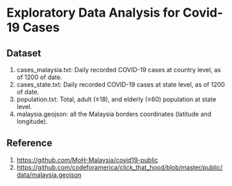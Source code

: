 # Exploratory Data Analysis for Covid-19 Cases

## Dataset
1) cases_malaysia.txt: Daily recorded COVID-19 cases at country level, as of 1200 of date.
2) cases_state.txt: Daily recorded COVID-19 cases at state level, as of 1200 of date.
3) population.txt: Total, adult (≥18), and elderly (≥60) population at state level.
4) malaysia.geojson: all the Malaysia borders coordinates (latitude and longitude).

## Reference
1. https://github.com/MoH-Malaysia/covid19-public
2. https://github.com/codeforamerica/click_that_hood/blob/master/public/data/malaysia.geojson
